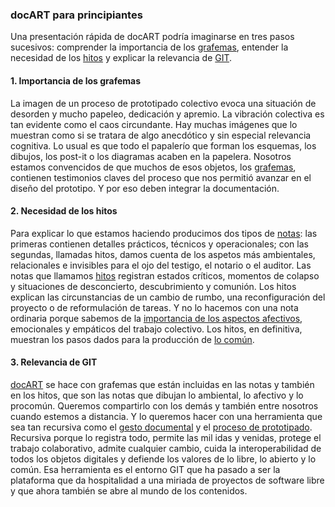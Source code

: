 ### docART para principiantes

Una presentación rápida de docART podría imaginarse en tres pasos sucesivos: comprender la importancia de los [grafemas](/manual-de-docart-prueba/aspectos-practicos/nocion-de-grafema.md), entender la necesidad de los [hitos](/manual-de-docart-prueba/aspectos-practicos/descripcion-del-hito.md) y explicar la relevancia de [GIT](https://www.google.es/url?sa=t&rct=j&q=&esrc=s&source=web&cd=6&cad=rja&uact=8&ved=0ahUKEwis2KDuy8LXAhVJnBoKHQlNCcAQFghGMAU&url=https%3A%2F%2Fes.wikipedia.org%2Fwiki%2FGit&usg=AOvVaw25U092MLY3uEdoHVT7OLkp).

#### 1. Importancia de los grafemas

La imagen de un proceso de prototipado colectivo evoca una situación de desorden y mucho papeleo, dedicación y apremio. La vibración colectiva es tan evidente como el caos circundante. Hay muchas imágenes que lo muestran como si se tratara de algo anecdótico y sin especial relevancia cognitiva. Lo usual es que todo el papalerío que forman los esquemas, los dibujos, los post-it o los diagramas acaben en la papelera. Nosotros estamos convencidos de que muchos de esos objetos, los [grafemas](/manual-de-docart-prueba/aspectos-practicos/nocion-de-grafema.md), contienen testimonios claves del proceso que nos permitió avanzar en el diseño del prototipo. Y por eso deben integrar la documentación.

#### 2. Necesidad de los hitos

Para explicar lo que estamos haciendo producimos dos tipos de [notas](/manual-de-docart-prueba/aspectos-practicos/nota-ordinaria.md): las primeras contienen detalles prácticos, técnicos y operacionales; con las segundas, llamadas hitos, damos cuenta de los aspetos más ambientales, relacionales e invisibles para el ojo del testigo, el notario o el auditor. Las notas que llamamos [hitos](/manual-de-docart-prueba/aspectos-practicos/descripcion-del-hito.md) registran estados críticos, momentos de colapso y situaciones de desconcierto, descubrimiento y comunión. Los hitos explican las circunstancias de un cambio de rumbo, una reconfiguración del proyecto o de reformulación de tareas. Y no lo hacemos con una nota ordinaria porque sabemos de la [importancia de los aspectos afectivos](/manual-de-docart/aspectos-teoricos/importancia-de-los-afectos.md), emocionales y empáticos del trabajo colectivo. Los hitos, en definitiva, muestran los pasos dados para la producción de [lo común](https://www.academia.edu/29090859/El_futuro_se_llama_ayer_procomún_y_por_venir).

#### 3. Relevancia de GIT

[docART](https://github.com/docART/documentacion/blob/recipe/prototyping/01_introduccion_a_la_propuesta.md) se hace con grafemas que están incluidas en las notas y también en los hitos, que son las notas que dibujan lo ambiental, lo afectivo y lo procomún. Queremos compartirlo con los demás y también entre nosotros cuando estemos a distancia. Y lo queremos hacer con una herramienta que sea tan recursiva como el [gesto documental](https://github.com/docART/documentacion/blob/recipe/prototyping/12_relacion_prototipar_y_documentar.md) y el [proceso de prototipado](http://laaventuradeaprender.educalab.es/guias/como-hacer-un-prototipo/). Recursiva porque lo registra todo, permite las mil idas y venidas, protege el trabajo colaborativo, admite cualquier cambio, cuida la interoperabilidad de todos los objetos digitales y defiende los valores de lo libre, lo abierto y lo común. Esa herramienta es el entorno GIT que ha pasado a ser la plataforma que da hospitalidad a una miriada de proyectos de software libre y que ahora también se abre al mundo de los contenidos.

